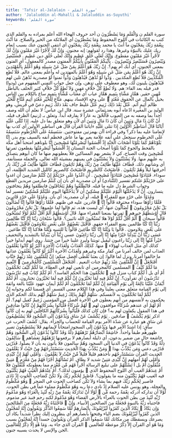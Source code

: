 ```yaml
---
title: 'Tafsir al-Jalalain - سورة القلم'
author: 'Jalaluddin al-Mahalli & Jalaluddin as-Suyuthi'
keywords: 'سورة القلم'
---
```


سورة القلم
ن وَالْقَلَمِ وَمَا يَسْطُرُونَ
ن
أحد حروف الهجاء الله أعلم بمراده به
والقلم
الذي كتب به الكائنات في اللوح المحفوظ
وَمَا يَسْطُرُونَ
أي الملائكة من الخير والصلاح.
مَا أَنْتَ بِنِعْمَةِ رَبِّكَ بِمَجْنُونٍ
مآ أَنتَ
يا محمد
بِنِعْمَةِ رَبِّكَ بِمَجْنُونٍ
أي انتفى الجنون عنك بسبب إنعام ربك عليك بالنبوّة وغيرها. وهذا رد لقولهم: إنه مجنون.
وَإِنَّ لَكَ لَأَجْرًا غَيْرَ مَمْنُونٍ
وَإِنَّ لَكَ لأَجْراً غَيْرَ مَمْنُونٍ
مقطوع.
وَإِنَّكَ لَعَلَى خُلُقٍ عَظِيمٍ
وَإِنَّكَ لعلى خُلُقٍ
دين
عَظِيمٍ
.
فَسَتُبْصِرُ وَيُبْصِرُونَ
فَسَتُبْصِرُ وَيُبْصِرُونَ
.
بِأَيِّيكُمُ الْمَفْتُونُ
بِأَييِّكُمُ المفتون
مصدر كالمعقول، أي الفتون بمعنى الجنون، أي أبك أم بهم؟.
إِنَّ رَبَّكَ هُوَ أَعْلَمُ بِمَنْ ضَلَّ عَنْ سَبِيلِهِ وَهُوَ أَعْلَمُ بِالْمُهْتَدِينَ
إِنَّ رَبَّكَ هُوَ أَعْلَمُ بِمَن ضَلَّ عَن سَبِيلِهِ وَهُوَ أَعْلَمُ بالمهتدين
له وأعلم بمعنى عالم.
فَلَا تُطِعِ الْمُكَذِّبِينَ
فَلاَ تُطِعِ المكذبين
.
وَدُّوا لَوْ تُدْهِنُ فَيُدْهِنُونَ
وَدُّواْ
تمنوا
لَوْ
مصدرية
تُدْهِنُ
تلين لهم
فَيُدْهِنُونَ
يلينون لك، وهو معطوف على تدهن، وإن جعل جواب التمني المفهوم من (ودوا) قدر قبله بعد الفاء: هم.
وَلَا تُطِعْ كُلَّ حَلَّافٍ مَهِينٍ
وَلاَ تُطِعْ كُلَّ حَلاَّفٍ
كثير الحلف بالباطل
مَّهِينٍ
حقير.
هَمَّازٍ مَشَّاءٍ بِنَمِيمٍ
هَمَّازٍ
عياب أي مغتاب
مَّشَّآءٍ بِنَمِيمٍ
ساع بالكلام بين الناس على وجه الإِفساد بينهم.
مَنَّاعٍ لِلْخَيْرِ مُعْتَدٍ أَثِيمٍ
مَّنَّاعٍ لِّلْخَيْرِ

بخيل بالمال عن الحقوق
مُعْتَدٍ
ظالم
أَثِيمٍ
آثم.
عُتُلٍّ بَعْدَ ذَلِكَ زَنِيمٍ
عُتُلٍّ
غليظ جاف
بَعْدَ ذلك زَنِيمٍ
دعيّ في قريش، وهو الوليد بن المغيرة ادّعاه أبوه بعد ثماني عشرة سنة. قال ابن عباس: لا نعلم أن الله وصف أحداً بما وصفه به من العيوب فَأْلَحْقَ به عاراً لا يفارقه أبداً. وتعلق بـ (زنيم) الظرف قبله.
أَنْ كَانَ ذَا مَالٍ وَبَنِينَ
أَن كَانَ ذَا مَالٍ وَبَنِينَ
أي لأن وهو متعلق بما دل عليه.
إِذَا تُتْلَى عَلَيْهِ آَيَاتُنَا قَالَ أَسَاطِيرُ الْأَوَّلِينَ
إِذَا تتلى عَلَيْهِ ءاياتنا
القرآن
قَالَ
هي
أساطير الأولين
أي كذب بها لإِنعامنا عليه بما ذكر؟ وفي قراءة
أأن
بهمزتين مفتوحتين.
سَنَسِمُهُ عَلَى الْخُرْطُومِ
سَنَسِمُهُ عَلَى الخرطوم
سنجعل على أنفه علامة يعير بها ما عاش فخطم أنفه بالسيف يوم بدر.
إِنَّا بَلَوْنَاهُمْ كَمَا بَلَوْنَا أَصْحَابَ الْجَنَّةِ إِذْ أَقْسَمُوا لَيَصْرِمُنَّهَا مُصْبِحِينَ
إِنَّا بلوناهم
امتحنا أهل مكة بالقحط والجوع
كَمَا بَلَوْنآ أصحاب الجنة
البستان
إِذْ أَقْسَمُواْ لَيَصْرِمُنَّهَا
يقطعون ثمرتها
مُّصْبِحِينَ
وقت الصباح، كي لا يشعر بهم المساكين فلا يعطونهم منها ما كان أبوهم يتصدَّق به عليهم منها.
وَلَا يَسْتَثْنُونَ
وَلاَ يَسْتَثْنُونَ
في يمينهم بمشيئة الله تعالى، والجملة مستأنفة، أي وشأنهم ذلك.
فَطَافَ عَلَيْهَا طَائِفٌ مِنْ رَبِّكَ وَهُمْ نَائِمُونَ
فَطَافَ عَلَيْهَا طَآئِفٌ مِّن رَّبِّكَ
نار أحرقتها ليلاً
وَهُمْ نَآئِمُونَ
.
فَأَصْبَحَتْ كَالصَّرِيمِ
فَأَصْبَحَتْ كالصريم
كالليل الشديد الظلمة، أي سوداء.
فَتَنَادَوْا مُصْبِحِينَ
فَتَنَادَوْاْ مُصْبِحِينَ
.
أَنِ اغْدُوا عَلَى حَرْثِكُمْ إِنْ كُنْتُمْ صَارِمِينَ
أَنِ اغدوا على حَرْثِكُمْ
غلتكم تفسير (للتَّنادي) أو أن مصدرية أي بأن
إِن كُنتُمْ صارمين
مريدين القطع وجواب الشرط دل عليه ما قبله.
فَانْطَلَقُوا وَهُمْ يَتَخَافَتُونَ
فانطلقوا وَهُمْ يتخافتون
يتسارون.
أَنْ لَا يَدْخُلَنَّهَا الْيَوْمَ عَلَيْكُمْ مِسْكِينٌ
أَن لاَّ يَدْخُلَنَّهَا اليوم عَلَيْكُمْ مِّسْكِينٌ
تفسير لما قبله، أو أن مصدرية: أي بأن.
وَغَدَوْا عَلَى حَرْدٍ قَادِرِينَ

وَغَدَوْاْ على حَرْدٍ
منع للفقراء
قادرين
عليه في ظنهم.
فَلَمَّا رَأَوْهَا قَالُوا إِنَّا لَضَالُّونَ

فَلَمَّا رَأَوْهَا
سوداء محترقة
قَالُواْ إِنَّا لَضَآلُّونَ
عنها، أي ليست هذه، ثم قالوا لما علموها:
بَلْ نَحْنُ مَحْرُومُونَ

بَلْ نَحْنُ مَحْرُومُونَ
ثمرتها بمنعنا الفقراء منها.
قَالَ أَوْسَطُهُمْ أَلَمْ أَقُلْ لَكُمْ لَوْلَا تُسَبِّحُونَ

قَالَ أَوْسَطُهُمْ
خيرهم
أَلَمْ أَقُلْ لَّكُمْ لَوْلاَ
هلا
تُسَبِّحُونَ
الله تائبين؟.
قَالُوا سُبْحَانَ رَبِّنَا إِنَّا كُنَّا ظَالِمِينَ

قَالُواْ سبحان رَبِّنَآ إِنَّا كُنَّا ظالمين
بمنع الفقراء حقهم.
فَأَقْبَلَ بَعْضُهُمْ عَلَى بَعْضٍ يَتَلَاوَمُونَ
فَأَقْبَلَ بَعْضُهُمْ على بَعْضٍ يتلاومون
.
قَالُوا يَا وَيْلَنَا إِنَّا كُنَّا طَاغِينَ
قَالُواْ يَآ
للتنبيه
وَيْلَنَا
هلاكنا
إِنَّا كُنَّا طاغين
.
عَسَى رَبُّنَا أَنْ يُبْدِلَنَا خَيْرًا مِنْهَا إِنَّا إِلَى رَبِّنَا رَاغِبُونَ
عسى رَبُّنَآ أَن يُبْدِلَنَا
بالتشديد والتخفيف
خَيْراً مِّنْهآ إِنَّآ إلى رَبِّنَا راغبون
ليقبل توبتنا وليرد علينا خيراً من جنتنا. روي أنهم أبدلوا خيراً منها.
كَذَلِكَ الْعَذَابُ وَلَعَذَابُ الْآَخِرَةِ أَكْبَرُ لَوْ كَانُوا يَعْلَمُونَ

كذلك
أي مثل العذاب لهؤلاء
العذاب
لمن خالف أمرنا من كفار مكة وغيرهم
وَلَعَذَابُ الأخرة أَكْبَرُ لَوْ كَانُواْ يَعْلَمُونَ
عذابها ما خالفوا أمرنا. ونزل لما قالوا: إن بعثنا نُعْطَى أفضل منكم:
إِنَّ لِلْمُتَّقِينَ عِنْدَ رَبِّهِمْ جَنَّاتِ النَّعِيمِ

إِنَّ لِّلْمُتَّقِينَ عِنْدَ رَبِّهِمْ جنات النعيم
.
أَفَنَجْعَلُ الْمُسْلِمِينَ كَالْمُجْرِمِينَ

أَفَنَجْعَلُ المسلمين كالمجرمين
أي تابعين لهم في العطاء.
مَا لَكُمْ كَيْفَ تَحْكُمُونَ

مَا لَكُمْ كَيْفَ تَحْكُمُونَ
هذا الحكم الفاسد؟.
أَمْ لَكُمْ كِتَابٌ فِيهِ تَدْرُسُونَ

أَمْ
أي بل أ
لَكُمْ كتاب
منزل
فِيهِ تَدْرُسُونَ
أي تقرأون؟.
إِنَّ لَكُمْ فِيهِ لَمَا تَخَيَّرُونَ
إِنَّ لَكُمْ فِيهِ لَمَا تَخَيَّرُونَ
تختارون.
أَمْ لَكُمْ أَيْمَانٌ عَلَيْنَا بَالِغَةٌ إِلَى يَوْمِ الْقِيَامَةِ إِنَّ لَكُمْ لَمَا تَحْكُمُونَ
أَمْ لَكُمْ أيمان
عهود
عَلَيْنَا بالغة
واثقة
إلى يَوْمِ القيامة
متعلق معنى بعلينا وفي هذا الكلام معنى القسم، أي قسمنا لكم وجوابه
إِنَّ لَكُمْ لَمَا تَحْكُمُونَ
به لأنفسكم.
سَلْهُمْ أَيُّهُمْ بِذَلِكَ زَعِيمٌ
سَلْهُمْ أَيُّهُم بذلك
الحكم الذي يحكمون به لأنفسهم من أنهم يعطون في الآخرة أفضل من المؤمنين
زَعِيمٌ
كفيل لهم؟.
أَمْ لَهُمْ شُرَكَاءُ فَلْيَأْتُوا بِشُرَكَائِهِمْ إِنْ كَانُوا صَادِقِينَ

أَمْ لَهُمْ
أي عندهم
شُرَكَآءُ
موافقون لهم في هذا المقول يكفلون لهم به؟ فإن كان كذلك
فَلْيَأتُواْ بِشُرَكَآئِهِمْ
الكافلين لهم به
إِن كَانُواْ صادقين
.
يَوْمَ يُكْشَفُ عَنْ سَاقٍ وَيُدْعَوْنَ إِلَى السُّجُودِ فَلَا يَسْتَطِيعُونَ

اذكر
يَوْمَ يُكْشَفُ عَن سَاقٍ
هو عبارة عن شدّة الأمر يوم القيامة للحساب والجزاء. يقال: كَشَفَ الحرب عن ساقٍ: إذا اشتدّ الأمر فيها
وَيُدْعَوْنَ إِلَى السجود
امتحاناً لإِيمانهم
فَلاَ يَسْتَطِيعُونَ
تصير ظهورهم طبقاً واحداً.
خَاشِعَةً أَبْصَارُهُمْ تَرْهَقُهُمْ ذِلَّةٌ وَقَدْ كَانُوا يُدْعَوْنَ إِلَى السُّجُودِ وَهُمْ سَالِمُونَ

خاشعة
حال من ضمير يدعون، أي ذليلة
أبصارهم
لا يرفعونها
تَرْهَقُهُمْ
تغشاهم
ذِلَّةٌ وَقَدْ كَانُواْ يُدْعَوْنَ
في الدنيا
إِلَى السجود وَهُمْ سالمون
فلا يأتون به بأن لا يصلّوا.
فَذَرْنِي وَمَنْ يُكَذِّبُ بِهَذَا الْحَدِيثِ سَنَسْتَدْرِجُهُمْ مِنْ حَيْثُ لَا يَعْلَمُونَ

فَذَرْنِى
دعني
وَمَن يُكَذِّبُ بهذا الحديث
القرآن
سَنَسْتَدْرِجُهُم
نأخذهم قليلاً قليلاً
مِّنْ حَيْثُ لاَ يَعْلَمُونَ
.
وَأُمْلِي لَهُمْ إِنَّ كَيْدِي مَتِينٌ

وَأُمْلِى لَهُمْ
أمهلهم
إِنَّ كَيْدِى مَتِينٌ
شديد لا يطاق.
أَمْ تَسْأَلُهُمْ أَجْرًا فَهُمْ مِنْ مَغْرَمٍ مُثْقَلُونَ
أَمْ
بل أ
تَسْئَلُهُمْ
على تبليغ الرسالة
أَجْراً فَهُم مِّن مَّغْرَمٍ
مما يعطونكه
مُّثْقَلُونَ
فلا يؤمنون لذلك؟.
أَمْ عِنْدَهُمُ الْغَيْبُ فَهُمْ يَكْتُبُونَ

أَمْ عِندَهُمُ الغيب
أي اللوح المحفوظ الذي فيه الغيب
فَهُمْ يَكْتُبُونَ
منه ما يقولون؟.
فَاصْبِرْ لِحُكْمِ رَبِّكَ وَلَا تَكُنْ كَصَاحِبِ الْحُوتِ إِذْ نَادَى وَهُوَ مَكْظُومٌ

فاصبر لِحُكْمِ رَبِّكَ
فيهم بما يشاء
وَلاَ تَكُن كصاحب الحوت
في الضجر والعجلة، وهو يونس عليه السلام
إِذْ نادى
دعا ربه
وَهُوَ مَكْظُومٌ
مملوء غماً في بطن الحوت.
لَوْلَا أَنْ تَدَارَكَهُ نِعْمَةٌ مِنْ رَبِّهِ لَنُبِذَ بِالْعَرَاءِ وَهُوَ مَذْمُومٌ

لَّوْلآ أَن تداركه
أدركه
نِعْمَةٌ
رحمة
مِّن رَّبِّهِ لَنُبِذَ
من بطن الحوت
بالعرآء
بالأرض الفضاء
وَهُوَ مَذْمُومٌ
لكنه رحم فنبذ غير مذموم.
فَاجْتَبَاهُ رَبُّهُ فَجَعَلَهُ مِنَ الصَّالِحِينَ

فاجتباه رَبُّهُ
بالنبوة
فَجَعَلَهُ مِنَ الصالحين
الأنبياء.
وَإِنْ يَكَادُ الَّذِينَ كَفَرُوا لَيُزْلِقُونَكَ بِأَبْصَارِهِمْ لَمَّا سَمِعُوا الذِّكْرَ وَيَقُولُونَ إِنَّهُ لَمَجْنُونٌ

وَإِن يَكَادُ الذين كَفَرُواْ لَيُزْلِقُونَكَ
بضم الياء وفتحها
بأبصارهم
أي ينظرون إليك نظراً شديداً يكاد أن يصرعك ويسقطك من مكانك
لَمَّا سَمِعُواْ الذكر
القرآن
وَيَقُولُونَ
حسداً
إِنَّهُ لَمَجْنُونٌ
بسبب القرآن الذي جاء به.
وَمَا هُوَ إِلَّا ذِكْرٌ لِلْعَالَمِينَ

وَمَا هُوَ
أي القرآن
إِلاَّ ذِكْرٌ
موعظة
للعالمين
الجن والإنس لا يحدث بسببه جنون.